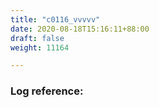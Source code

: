 ```yaml
---
title: "c0116_vvvvv"
date: 2020-08-18T15:16:11+88:00
draft: false
weight: 11164

---
```


### Log reference: <no value>

```
